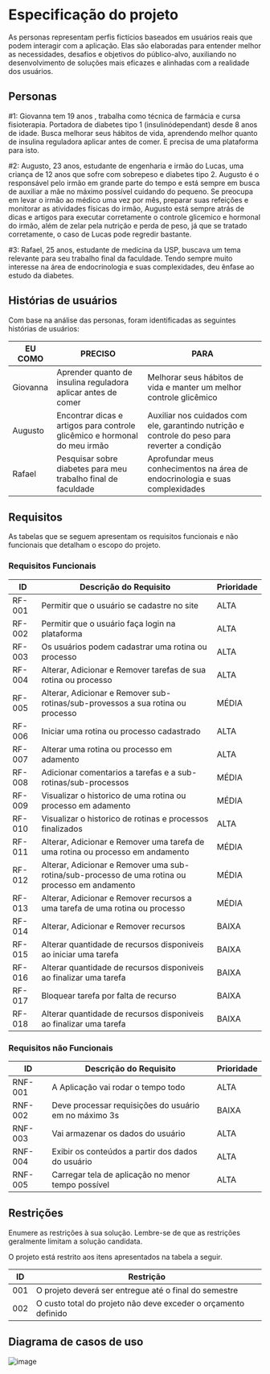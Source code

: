 # Especificação do projeto

As personas representam perfis fictícios baseados em usuários reais que podem interagir com a aplicação. Elas são elaboradas para entender melhor as necessidades, desafios e objetivos do público-alvo, auxiliando no desenvolvimento de soluções mais eficazes e alinhadas com a realidade dos usuários.

## Personas

#1: Giovanna tem 19 anos , trabalha como técnica de farmácia e cursa fisioterapia. Portadora de diabetes tipo 1 (insulinódependant) desde 8 anos de idade. Busca melhorar seus hábitos de vida, aprendendo melhor quanto de insulina reguladora aplicar antes de comer. E precisa de uma plataforma para isto.

#2: Augusto, 23 anos, estudante de engenharia e irmão do Lucas, uma criança de 12 anos que sofre com sobrepeso e diabetes tipo 2. Augusto é o responsável pelo irmão em grande parte do tempo e está sempre em busca de auxiliar a mãe no máximo possível cuidando do pequeno. Se preocupa em levar o irmão ao médico uma vez por mês, preparar suas refeições e monitorar as atividades físicas do irmão, Augusto está sempre atrás de dicas e artigos para executar corretamente o controle glicemico e hormonal do irmão, além de zelar pela nutrição e perda de peso, já que se tratado corretamente, o caso de Lucas pode regredir bastante.

#3: Rafael, 25 anos, estudante de medicina da USP, buscava um tema relevante para seu trabalho final da faculdade. Tendo sempre muito interesse na área de endocrinologia e suas complexidades, deu ênfase ao estudo da diabetes.

## Histórias de usuários

Com base na análise das personas, foram identificadas as seguintes histórias de usuários:

|EU COMO |PRECISO |PARA |
|--------------------|-------------------------------------|----------------------------------------|
|Giovanna|Aprender quanto de insulina reguladora aplicar antes de comer|Melhorar seus hábitos de vida e manter um melhor controle glicêmico|
|Augusto|Encontrar dicas e artigos para controle glicêmico e hormonal do meu irmão|Auxiliar nos cuidados com ele, garantindo nutrição e controle do peso para reverter a condição|
|Rafael|Pesquisar sobre diabetes para meu trabalho final de faculdade|Aprofundar meus conhecimentos na área de endocrinologia e suas complexidades|

## Requisitos

As tabelas que se seguem apresentam os requisitos funcionais e não funcionais que detalham o escopo do projeto.

### Requisitos Funcionais

| ID      | Descrição do Requisito | Prioridade |
|---------|------------------------|------------|
| RF-001  | Permitir que o usuário se cadastre no site | ALTA |
| RF-002  | Permitir que o usuário faça login na plataforma | ALTA |
| RF-003  | Os usuários podem cadastrar uma rotina ou processo | ALTA |
| RF-004  | Alterar, Adicionar e Remover tarefas de sua rotina ou processo | ALTA |
| RF-005  | Alterar, Adicionar e Remover sub-rotinas/sub-provessos a sua rotina ou processo | MÉDIA |
| RF-006  | Iniciar uma rotina ou processo cadastrado | ALTA |
| RF-007  | Alterar uma rotina ou processo em adamento | ALTA |
| RF-008  | Adicionar comentarios a tarefas e a sub-rotinas/sub-processos | MÉDIA |
| RF-009  | Visualizar o historico de uma rotina ou processo em adamento | MÉDIA |
| RF-010  | Visualizar o historico de rotinas e processos finalizados | ALTA |
| RF-011  | Alterar, Adicionar e Remover uma tarefa de uma rotina ou processo em andamento | MÉDIA |
| RF-012  | Alterar, Adicionar e Remover uma sub-rotina/sub-processo de uma rotina ou processo em andamento | MÉDIA |
| RF-013  | Alterar, Adicionar e Remover recursos a uma tarefa de uma rotina ou processo | MÉDIA |
| RF-014  | Alterar, Adicionar e Remover recursos | BAIXA |
| RF-015  | Alterar quantidade de recursos disponiveis ao iniciar uma tarefa | BAIXA |
| RF-016  | Alterar quantidade de recursos disponiveis ao finalizar uma tarefa | BAIXA |
| RF-017  | Bloquear tarefa por falta de recurso | BAIXA |
| RF-018  | Alterar quantidade de recursos disponiveis ao finalizar uma tarefa | BAIXA |


### Requisitos não Funcionais

|ID     | Descrição do Requisito  |Prioridade |
|-------|-------------------------|----|
|RNF-001| A Aplicação vai rodar o tempo todo | ALTA |
|RNF-002| Deve processar requisições do usuário em no máximo 3s |  BAIXA |
|RNF-003| Vai armazenar os dados do usuário | ALTA |
|RNF-004| Exibir os conteúdos a partir dos dados do usuário | ALTA |
|RNF-005| Carregar tela de aplicação no menor tempo possível | ALTA |

## Restrições

Enumere as restrições à sua solução. Lembre-se de que as restrições geralmente limitam a solução candidata.

O projeto está restrito aos itens apresentados na tabela a seguir.

|ID| Restrição                                             |
|--|-------------------------------------------------------|
|001| O projeto deverá ser entregue até o final do semestre |
|002| O custo total do projeto não deve exceder o orçamento definido       |

## Diagrama de casos de uso

![image](https://github.com/user-attachments/assets/46026b82-b7f7-4a6c-8955-5ef64fcd9a96)

